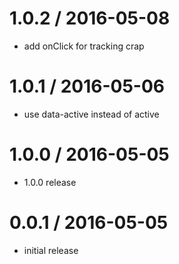 
1.0.2 / 2016-05-08
==================

  * add onClick for tracking crap

1.0.1 / 2016-05-06
==================

  * use data-active instead of active

1.0.0 / 2016-05-05
==================

  * 1.0.0 release

0.0.1 / 2016-05-05
==================

  * initial release
